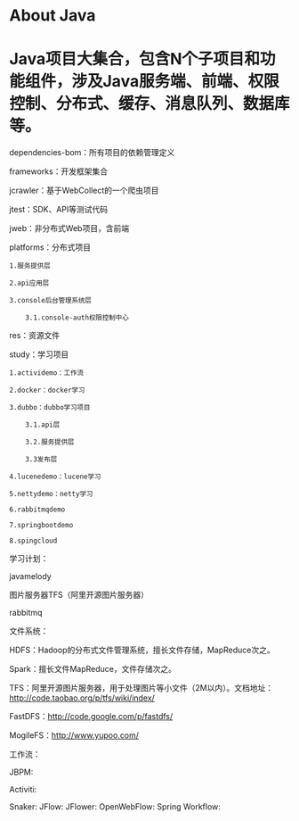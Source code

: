 # About Java

# Java项目大集合，包含N个子项目和功能组件，涉及Java服务端、前端、权限控制、分布式、缓存、消息队列、数据库等。

dependencies-bom：所有项目的依赖管理定义

frameworks：开发框架集合

jcrawler：基于WebCollect的一个爬虫项目

jtest：SDK、API等测试代码

jweb：非分布式Web项目，含前端

platforms：分布式项目

    1.服务提供层

    2.api应用层

    3.console后台管理系统层

        3.1.console-auth权限控制中心

res：资源文件

study：学习项目

    1.actividemo：工作流

    2.docker：docker学习

    3.dubbo：dubbo学习项目

        3.1.api层

        3.2.服务提供层

        3.3发布层

    4.lucenedemo：lucene学习

    5.nettydemo：netty学习

    6.rabbitmqdemo

    7.springbootdemo

    8.spingcloud




学习计划：

javamelody

图片服务器TFS（阿里开源图片服务器）

rabbitmq



文件系统：

HDFS：Hadoop的分布式文件管理系统，擅长文件存储，MapReduce次之。

Spark：擅长文件MapReduce，文件存储次之。

TFS：阿里开源图片服务器，用于处理图片等小文件（2M以内）。文档地址：http://code.taobao.org/p/tfs/wiki/index/

FastDFS：http://code.google.com/p/fastdfs/

MogileFS：http://www.yupoo.com/



工作流：

JBPM:

Activiti:


Snaker:
JFlow:
JFlower:
OpenWebFlow:
Spring Workflow:


